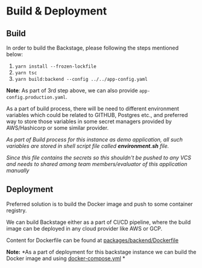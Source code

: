 # Build & Deployment

## Build

In order to build the Backstage, please following the steps mentioned below:
1. `yarn install --frozen-lockfile`
2. `yarn tsc`
3. `yarn build:backend --config ../../app-config.yaml`

**Note**: As part of 3rd step above, we can also provide `app-config.production.yaml`.

As a part of build process, there will be need to different environment variables which could be related to GITHUB, Postgres etc., and preferred way to store those variables in some secret managers provided by AWS/Hashicorp or some similar provider.

*As part of Build process for this instance as demo application, all such variables are stored in shell script file called **environment.sh** file.*

*Since this file contains the secrets so this shouldn't be pushed to any VCS and needs to shared among team members/evaluator of this application manually*


## Deployment

Preferred solution is to build the Docker image and push to some container registry.

We can build Backstage either as a part of CI/CD pipeline, where the build image can be deployed in any cloud provider like AWS or GCP.

Content for Dockerfile can be found at [packages/backend/Dockerfile](https://github.com/brahmdev/scania-backstage-app/blob/main/packages/backend/Dockerfile)

**Note:** *As a part of deployment for this backstage instance we can build the Docker image and using [docker-compose.yml](https://github.com/brahmdev/scania-backstage-app/blob/main/docker-compose.yml) * 
